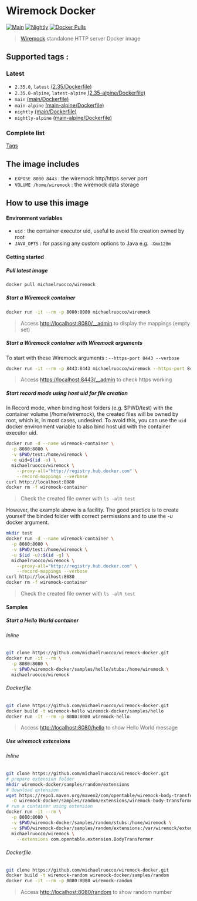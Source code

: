 # Wiremock Docker
[![Main](https://github.com/michaelruocco/wiremock-docker/actions/workflows/main.yml/badge.svg)](https://github.com/michaelruocco/wiremock-docker/actions/workflows/main.yml) [![Nightly](https://github.com/michaelruocco/wiremock-docker/actions/workflows/nightly.yml/badge.svg)](https://github.com/michaelruocco/wiremock-docker/actions/workflows/nightly.yml) [![Docker Pulls](https://img.shields.io/docker/pulls/michaelruocco/wiremock.svg)](https://hub.docker.com/r/michaelruocco/wiremock/)

> [Wiremock](http://wiremock.org) standalone HTTP server Docker image

## Supported tags :

### Latest

- `2.35.0`, `latest` [(2.35/Dockerfile)](https://github.com/michaelruocco/wiremock-docker/blob/2.35.0/Dockerfile)
- `2.35.0-alpine`, `latest-alpine` [(2.35-alpine/Dockerfile)](https://github.com/michaelruocco/wiremock-docker/blob/2.35.0/alpine/Dockerfile)
- `main` [(main/Dockerfile)](https://github.com/michaelruocco/wiremock-docker/blob/main/Dockerfile)
- `main-alpine` [(main-alpine/Dockerfile)](https://github.com/michaelruocco/wiremock-docker/blob/main/alpine/Dockerfile)
- `nightly` [(main/Dockerfile)](https://github.com/michaelruocco/wiremock-docker/blob/main/Dockerfile)
- `nightly-alpine` [(main-alpine/Dockerfile)](https://github.com/michaelruocco/wiremock-docker/blob/main/alpine/Dockerfile)

### Complete list

[Tags](https://hub.docker.com/r/michaelruocco/wiremock/tags/)

## The image includes

- `EXPOSE 8080 8443` : the wiremock http/https server port
- `VOLUME /home/wiremock` : the wiremock data storage

## How to use this image

#### Environment variables

- `uid` : the container executor uid, useful to avoid file creation owned by root
- `JAVA_OPTS` : for passing any custom options to Java e.g. `-Xmx128m`

#### Getting started

##### Pull latest image

```sh
docker pull michaelruocco/wiremock
```

##### Start a Wiremock container

```sh
docker run -it --rm -p 8080:8080 michaelruocco/wiremock
```

> Access [http://localhost:8080/__admin](http://localhost:8080/__admin) to display the mappings (empty set)

##### Start a Wiremock container with Wiremock arguments

To start with these Wiremock arguments : `--https-port 8443 --verbose`

```sh
docker run -it --rm -p 8443:8443 michaelruocco/wiremock --https-port 8443 --verbose
```

> Access [https://localhost:8443/__admin](https://localhost:8443/__admin) to check https working

##### Start record mode using host uid for file creation

In Record mode, when binding host folders (e.g. $PWD/test) with the container volume (/home/wiremock), the created files will be owned by root, which is, in most cases, undesired.
To avoid this, you can use the `uid` docker environment variable to also bind host uid with the container executor uid.

```sh
docker run -d --name wiremock-container \
  -p 8080:8080 \
  -v $PWD/test:/home/wiremock \
  -e uid=$(id -u) \
  michaelruocco/wiremock \
    --proxy-all="http://registry.hub.docker.com" \
    --record-mappings --verbose
curl http://localhost:8080
docker rm -f wiremock-container
```

> Check the created file owner with `ls -alR test`

However, the example above is a facility. 
The good practice is to create yourself the binded folder with correct permissions and to use the *-u* docker argument.

```sh
mkdir test
docker run -d --name wiremock-container \
  -p 8080:8080 \
  -v $PWD/test:/home/wiremock \
  -u $(id -u):$(id -g) \
  michaelruocco/wiremock \
    --proxy-all="http://registry.hub.docker.com" \
    --record-mappings --verbose
curl http://localhost:8080
docker rm -f wiremock-container
```

> Check the created file owner with `ls -alR test`
 
#### Samples

##### Start a Hello World container

###### Inline

```sh
git clone https://github.com/michaelruocco/wiremock-docker.git
docker run -it --rm \
  -p 8080:8080 \
  -v $PWD/wiremock-docker/samples/hello/stubs:/home/wiremock \
  michaelruocco/wiremock
```

###### Dockerfile

```sh
git clone https://github.com/michaelruocco/wiremock-docker.git
docker build -t wiremock-hello wiremock-docker/samples/hello
docker run -it --rm -p 8080:8080 wiremock-hello
```

> Access [http://localhost:8080/hello](http://localhost:8080/hello) to show Hello World message

##### Use wiremock extensions

###### Inline

```sh
git clone https://github.com/michaelruocco/wiremock-docker.git
# prepare extension folder
mkdir wiremock-docker/samples/random/extensions
# download extension
wget https://repo1.maven.org/maven2/com/opentable/wiremock-body-transformer/1.1.3/wiremock-body-transformer-1.1.3.jar \
  -O wiremock-docker/samples/random/extensions/wiremock-body-transformer-1.1.3.jar
# run a container using extension 
docker run -it --rm \
  -p 8080:8080 \
  -v $PWD/wiremock-docker/samples/random/stubs:/home/wiremock \
  -v $PWD/wiremock-docker/samples/random/extensions:/var/wiremock/extensions \
  michaelruocco/wiremock \
    --extensions com.opentable.extension.BodyTransformer
```

###### Dockerfile

```sh
git clone https://github.com/michaelruocco/wiremock-docker.git
docker build -t wiremock-random wiremock-docker/samples/random
docker run -it --rm -p 8080:8080 wiremock-random
```

> Access [http://localhost:8080/random](http://localhost:8080/random) to show random number
